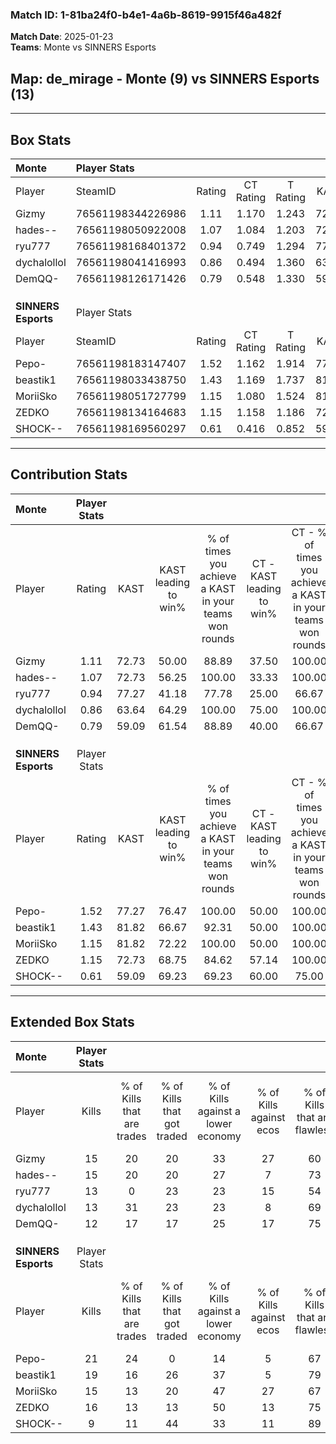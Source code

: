 ### Match ID: 1-81ba24f0-b4e1-4a6b-8619-9915f46a482f  
**Match Date**: 2025-01-23  
**Teams**: Monte vs SINNERS Esports  

## **Map**: de_mirage - Monte (9) vs SINNERS Esports (13)  
---  

## Box Stats  

| **Monte**           | Player Stats      |        |           |          |       |      |       |         |        |      |     |
| :- | :- | :-: | :-: | :-: | :-: | :-: | :-: | :-: | :-: | :-: | :-: |
| Player              | SteamID           | Rating | CT Rating | T Rating | KAST  | ADR  | Kills | Assists | Deaths | K/D  | HS% |
| Gizmy               | 76561198344226986 |  1.11  |   1.170   |  1.243   | 72.73 | 94.9 |  15   |    7    |   17   | 0.88 | 66  |
| hades--             | 76561198050922008 |  1.07  |   1.084   |  1.203   | 72.73 | 71.5 |  15   |    4    |   15   | 1.00 | 33  |
| ryu777              | 76561198168401372 |  0.94  |   0.749   |  1.294   | 77.27 | 61.3 |  13   |    4    |   17   | 0.76 | 69  |
| dychalollol         | 76561198041416993 |  0.86  |   0.494   |  1.360   | 63.64 | 55.1 |  13   |    3    |   15   | 0.87 | 53  |
| DemQQ-              | 76561198126171426 |  0.79  |   0.548   |  1.330   | 59.09 | 62.7 |  12   |    3    |   16   | 0.75 | 66  |
|                     |                   |        |           |          |       |      |       |         |        |      |     |
|                     |                   |        |           |          |       |      |       |         |        |      |     |
|                     |                   |        |           |          |       |      |       |         |        |      |     |
| **SINNERS Esports** | Player Stats      |        |           |          |       |      |       |         |        |      |     |
| Player              | SteamID           | Rating | CT Rating | T Rating | KAST  | ADR  | Kills | Assists | Deaths | K/D  | HS% |
| Pepo-               | 76561198183147407 |  1.52  |   1.162   |  1.914   | 77.27 | 94.1 |  21   |    3    |   10   | 2.10 | 47  |
| beastik1            | 76561198033438750 |  1.43  |   1.169   |  1.737   | 81.82 | 87.1 |  19   |    2    |   11   | 1.73 | 63  |
| MoriiSko            | 76561198051727799 |  1.15  |   1.080   |  1.524   | 81.82 | 86.1 |  15   |    9    |   17   | 0.88 | 53  |
| ZEDKO               | 76561198134164683 |  1.15  |   1.158   |  1.186   | 72.73 | 68.1 |  16   |    5    |   13   | 1.23 | 43  |
| SHOCK--             | 76561198169560297 |  0.61  |   0.416   |  0.852   | 59.09 | 49.2 |   9   |    3    |   17   | 0.53 | 44  |
---  

## Contribution Stats  

| **Monte**           | Player Stats |       |                      |                                                        |                           |                                                             |                          |                                                            |
| :- | :-: | :-: | :-: | :-: | :-: | :-: | :-: | :-: |
| Player              |    Rating    | KAST  | KAST leading to win% | % of times you achieve a KAST in your teams won rounds | CT - KAST leading to win% | CT - % of times you achieve a KAST in your teams won rounds | T - KAST leading to win% | T - % of times you achieve a KAST in your teams won rounds |
| Gizmy               |     1.11     | 72.73 |        50.00         |                         88.89                          |           37.50           |                           100.00                            |          62.50           |                           83.33                            |
| hades--             |     1.07     | 72.73 |        56.25         |                         100.00                         |           33.33           |                           100.00                            |          85.71           |                           100.00                           |
| ryu777              |     0.94     | 77.27 |        41.18         |                         77.78                          |           25.00           |                            66.67                            |          55.56           |                           83.33                            |
| dychalollol         |     0.86     | 63.64 |        64.29         |                         100.00                         |           75.00           |                           100.00                            |          60.00           |                           100.00                           |
| DemQQ-              |     0.79     | 59.09 |        61.54         |                         88.89                          |           40.00           |                            66.67                            |          75.00           |                           100.00                           |
|                     |              |       |                      |                                                        |                           |                                                             |                          |                                                            |
|                     |              |       |                      |                                                        |                           |                                                             |                          |                                                            |
|                     |              |       |                      |                                                        |                           |                                                             |                          |                                                            |
| **SINNERS Esports** | Player Stats |       |                      |                                                        |                           |                                                             |                          |                                                            |
| Player              |    Rating    | KAST  | KAST leading to win% | % of times you achieve a KAST in your teams won rounds | CT - KAST leading to win% | CT - % of times you achieve a KAST in your teams won rounds | T - KAST leading to win% | T - % of times you achieve a KAST in your teams won rounds |
| Pepo-               |     1.52     | 77.27 |        76.47         |                         100.00                         |           50.00           |                           100.00                            |          100.00          |                           100.00                           |
| beastik1            |     1.43     | 81.82 |        66.67         |                         92.31                          |           50.00           |                           100.00                            |          80.00           |                           88.89                            |
| MoriiSko            |     1.15     | 81.82 |        72.22         |                         100.00                         |           50.00           |                           100.00                            |          90.00           |                           100.00                           |
| ZEDKO               |     1.15     | 72.73 |        68.75         |                         84.62                          |           57.14           |                           100.00                            |          77.78           |                           77.78                            |
| SHOCK--             |     0.61     | 59.09 |        69.23         |                         69.23                          |           60.00           |                            75.00                            |          75.00           |                           66.67                            |
---  

## Extended Box Stats  

| **Monte**           | Player Stats |                            |                            |                                    |                         |                              |                                 |        |                             |                                     |                          |                               |                            |
| :- | :-: | :-: | :-: | :-: | :-: | :-: | :-: | :-: | :-: | :-: | :-: | :-: | :-: |
| Player              |    Kills     | % of Kills that are trades | % of Kills that got traded | % of Kills against a lower economy | % of Kills against ecos | % of Kills that are flawless | % of Kills that are close duels | Deaths | % of Deaths that get traded | % of Deaths against a lower economy | % of Deaths against ecos | % of Deaths that are flawless | % of Deaths that are close |
| Gizmy               |      15      |             20             |             20             |                 33                 |           27            |              60              |                7                |   17   |             24              |                 18                  |            6             |              65               |             18             |
| hades--             |      15      |             20             |             20             |                 27                 |            7            |              73              |                7                |   15   |             20              |                  7                  |            0             |              87               |             7              |
| ryu777              |      13      |             0              |             23             |                 23                 |           15            |              54              |               15                |   17   |             12              |                 12                  |            0             |              76               |             6              |
| dychalollol         |      13      |             31             |             23             |                 23                 |            8            |              69              |                0                |   15   |              7              |                 13                  |            0             |              73               |             7              |
| DemQQ-              |      12      |             17             |             17             |                 25                 |           17            |              75              |                8                |   16   |             25              |                 13                  |            0             |              69               |             0              |
|                     |              |                            |                            |                                    |                         |                              |                                 |        |                             |                                     |                          |                               |                            |
|                     |              |                            |                            |                                    |                         |                              |                                 |        |                             |                                     |                          |                               |                            |
|                     |              |                            |                            |                                    |                         |                              |                                 |        |                             |                                     |                          |                               |                            |
| **SINNERS Esports** | Player Stats |                            |                            |                                    |                         |                              |                                 |        |                             |                                     |                          |                               |                            |
| Player              |    Kills     | % of Kills that are trades | % of Kills that got traded | % of Kills against a lower economy | % of Kills against ecos | % of Kills that are flawless | % of Kills that are close duels | Deaths | % of Deaths that get traded | % of Deaths against a lower economy | % of Deaths against ecos | % of Deaths that are flawless | % of Deaths that are close |
| Pepo-               |      21      |             24             |             0              |                 14                 |            5            |              67              |               10                |   10   |             20              |                 20                  |            0             |              80               |             10             |
| beastik1            |      19      |             16             |             26             |                 37                 |            5            |              79              |               11                |   11   |             18              |                  0                  |            0             |              64               |             0              |
| MoriiSko            |      15      |             13             |             20             |                 47                 |           27            |              67              |               13                |   17   |             41              |                 24                  |            6             |              71               |             12             |
| ZEDKO               |      16      |             13             |             13             |                 50                 |           13            |              75              |                0                |   13   |              8              |                  8                  |            8             |              54               |             8              |
| SHOCK--             |      9       |             11             |             44             |                 33                 |           11            |              89              |                0                |   17   |             12              |                 12                  |            0             |              65               |             6              |
